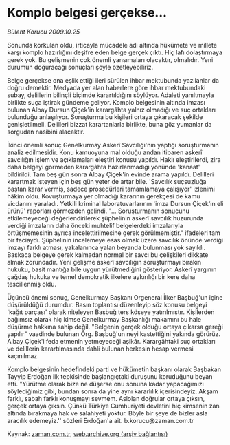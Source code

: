# Komplo belgesi gerçekse...

*Bülent Korucu 2009.10.25*

<tr><td class="metin" colspan="2" style="padding-top: 20px; padding-left: 5px; ">Sonunda korkulan oldu, irticayla mücadele adı altında hükümete ve millete karşı komplo hazırlığını deşifre eden belge gerçek çıktı. Hiç lafı dolaştırmaya gerek yok. Bu gelişmenin çok önemli yansımaları olacaktır, olmalıdır. Yeni durumun doğuracağı sonuçları şöyle özetleyebiliriz.</td></tr><tr><td class="metin" colspan="2" style="padding-top: 20px; padding-left: 5px; "><p>Belge gerçekse ona eşlik ettiği ileri sürülen ihbar mektubunda yazılanlar da doğru demektir. Medyada yer alan haberlere göre ihbar mektubundaki subay, delillerin bilinçli biçimde karartıldığını söylüyor. Adaleti yanıltmayla birlikte suça iştirak gündeme geliyor. Komplo belgesinin altında imzası bulunan Albay Dursun Çiçek'in karargâhta yalnız olmadığı ve suç ortakları bulunduğu anlaşılıyor. Soruşturma bu kişileri ortaya çıkaracak şekilde genişletilmeli. Delilleri bizzat karartanlarla birlikte, buna göz yumanlar da sorgudan nasibini alacaktır.
<p> İkinci önemli sonuç Genelkurmay Askerî Savcılığı'nın yaptığı soruşturmanın analiz edilmesidir. Konu kamuoyuna mal olduğu andan itibaren askerî savcılığın işlem ve açıklamaları eleştiri konusu yapıldı. Haklı eleştirilerdi, zira daha belgeyi görmeden karargâhta hazırlanmadığı yönünde 'kanaat' bildirildi. Tam beş gün sonra Albay Çiçek'in evinde arama yapıldı. Delilleri karartmak isteyen için beş gün yeter de artar bile. 'Savcılık suçsuzluğa baştan karar vermiş, sadece prosedürleri tamamlamaya çalışıyor' izlenimi hâkim oldu. Kovuşturmaya yer olmadığı kararının gerekçesi de kamu vicdanını yaraladı. Yetkili kriminal laboratuvarlarının 'imza Dursun Çiçek'in eli ürünü' raporları görmezden gelindi. "... Soruşturmanın sonucunu etkilemeyeceği değerlendirilerek şüphelinin askerî savcılık huzurunda verdiği imzaların daha önceki muhtelif belgelerdeki imzalarıyla örtüşmemesinin ayrıca incelettirilmesine gerek görülmemiştir." ifadeleri tam bir faciaydı. Şüphelinin incelemeye esas olmak üzere savcılık önünde verdiği imzayı farklı atması, yakalanınca yalan beyanda bulunması yok sayıldı. Başkaca belgeye gerek kalmadan normal bir savcı bu çelişkileri dikkate almak zorundadır. Yeni gelişme askerî savcılığın soruşturmayı bırakın hukuku, basit mantığa bile uygun yürütmediğini gösteriyor. Askerî yargının çağdaş hukuka ve temel demokratik ilkelere aykırılığı bir kere daha tescillenmiş oldu.
<p>Üçüncü önemi sonuç, Genelkurmay Başkanı Orgeneral İlker Başbuğ'un içine düşürüldüğü durumdur. Basın toplantısı düzenleyip söz konusu belgeyi 'kağıt parçası' olarak niteleyen Başbuğ ters köşeye yatırılmıştır. Kişilerden bağımsız olarak hiç kimse Genelkurmay Başkanlığı makamını bu hale düşürme hakkına sahip değil. "Belgenin gerçek olduğu ortaya çıkarsa gereği yapılır" vaadinde bulunan Org. Başbuğ'un neyi kastettiğini yakında görürüz. Albay Çiçek'i feda etmenin yetmeyeceği aşikâr. Karargâhtaki suç ortakları ve delillerin karartılmasında dahli bulunan herkesin hesap vermesi kaçınılmaz.
<p>Komplo belgesinin hedefindeki parti ve hükümetin başkanı olarak Başbakan Tayyip Erdoğan ilk tepkisinde başlangıçtaki duruşunu koruduğunu beyan etti. "Yürütme olarak bize ne düşerse onu sonuna kadar yapacağımızı söylediğimiz gibi, bundan sonra da yine aynı kararlılık içerisindeyiz. Akşam farklı, sabah farklı konuşmayı sevmem. Aslolan doğrular ortaya çıksın, gerçek ortaya çıksın. Çünkü Türkiye Cumhuriyeti devletini hiç kimsenin zan altında bırakmaya hak ve salahiyeti yoktur. Böyle bir şeye de bizler asla aracılık edemeyiz.'' sözleri Erdoğan'a ait. b.korucu@zaman.com.tr<br/></p></p></p></p></td></tr>

Kaynak: [zaman.com.tr](http://zaman.com.tr/yazar.do?yazino=907406), [web.archive.org (arşiv bağlantısı)](http://web.archive.org/web/20100110053718/http://www.zaman.com.tr:80/yazar.do?yazino=907406)
